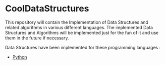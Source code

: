 # __CoolDataStructures__ #
This repository will contain the Implementation of Data Structures and related algorithms in various different languages. The implemented Data Structures and Algorithms will be implemented just for the fun of it and use them in the future if necessary.

Data Structures have been implemented for these programming languages :

- [Python](PythonStructures/)